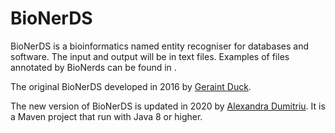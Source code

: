 # BioNerDS
BioNerDS is a bioinformatics named entity recogniser for databases and software. The input and output will be in text files. Examples of files annotated by BioNerds can be found in []().

The original BioNerDS developed in 2016 by [Geraint Duck](https://sourceforge.net/projects/bionerds/files/).

The new version of BioNerDS is updated in 2020 by [Alexandra Dumitriu](https://sourceforge.net/projects/bionerds2020/files/). It is a Maven project that run with Java 8 or higher. 


